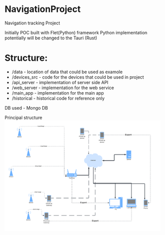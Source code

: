 # NavigationProject
Navigation tracking Project

Initially POC built with Flet(Python) framework
Python implementation potentially will be changed to the Tauri (Rust)

# Structure:
* /data  - location of data that could be used as examole
* /devices_src - code for the devices that could be used in project
* /api_server - implementation of server side API 
* /web_server - implementation for the web service
* /main_app - implementation for the main app
* /historical - historical code for reference only

 DB used - Mongo DB




Principal structure
![Principal diagram.png](Principal%20diagram.png)
